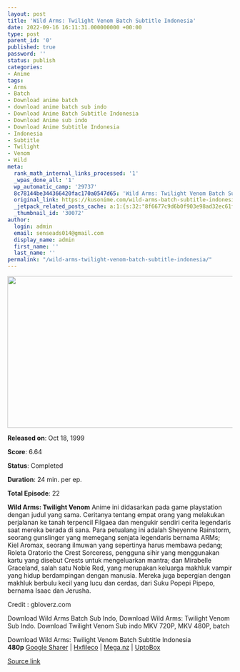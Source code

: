 ```yaml
---
layout: post
title: 'Wild Arms: Twilight Venom Batch Subtitle Indonesia'
date: 2022-09-16 16:11:31.000000000 +00:00
type: post
parent_id: '0'
published: true
password: ''
status: publish
categories:
- Anime
tags:
- Arms
- Batch
- Download anime batch
- download anime batch sub indo
- Download Anime Batch Subtitle Indonesia
- Download Anime sub indo
- Download Anime Subtitle Indonesia
- Indonesia
- Subtitle
- Twilight
- Venom
- Wild
meta:
  rank_math_internal_links_processed: '1'
  _wpas_done_all: '1'
  wp_automatic_camp: '29737'
  8c78144be344366420fac170a0547d65: 'Wild Arms: Twilight Venom Batch Subtitle Indonesia'
  original_link: https://kusonime.com/wild-arms-batch-subtitle-indonesia/
  _jetpack_related_posts_cache: a:1:{s:32:"8f6677c9d6b0f903e98ad32ec61f8deb";a:2:{s:7:"expires";i:1663387915;s:7:"payload";a:3:{i:0;a:1:{s:2:"id";i:27801;}i:1;a:1:{s:2:"id";i:27905;}i:2;a:1:{s:2:"id";i:29133;}}}}
  _thumbnail_id: '30072'
author:
  login: admin
  email: senseads014@gmail.com
  display_name: admin
  first_name: ''
  last_name: ''
permalink: "/wild-arms-twilight-venom-batch-subtitle-indonesia/"
---
```

<p><img width="604" height="340" src="{{ site.baseurl }}/assets/2022/09/Wild-Arms-Twilight-Venom-604x340.jpg" class="attachment-thumb-large size-thumb-large wp-post-image" alt="" loading="lazy" title="Wild Arms: Twilight Venom Batch Subtitle Indonesia" srcset="https://kusonime.com/wp-content/uploads/2021/11/Wild-Arms-Twilight-Venom-604x340.jpg 604w, https://kusonime.com/wp-content/uploads/2021/11/Wild-Arms-Twilight-Venom-300x169.jpg 300w, https://kusonime.com/wp-content/uploads/2021/11/Wild-Arms-Twilight-Venom-768x432.jpg 768w, https://kusonime.com/wp-content/uploads/2021/11/Wild-Arms-Twilight-Venom-520x293.jpg 520w, https://kusonime.com/wp-content/uploads/2021/11/Wild-Arms-Twilight-Venom.jpg 1000w" sizes="(max-width: 604px) 100vw, 604px" />
<p><b>Released on</b>: Oct 18, 1999</p>
<p>
<p><b>Score</b>: 6.64</p>
<p>
<p><b>Status</b>: Completed</p>
<p>
<p><b>Duration</b>: 24 min. per ep.</p>
<p>
<p><b>Total Episode</b>: 22</p>
<p>
<p><strong>Wild Arms: Twilight Venom</strong> Anime ini didasarkan pada game playstation dengan judul yang sama. Ceritanya tentang empat orang yang melakukan perjalanan ke tanah terpencil Filgaea dan mengukir sendiri cerita legendaris saat mereka berada di sana. Para petualang ini adalah Sheyenne Rainstorm, seorang gunslinger yang memegang senjata legendaris bernama ARMs; Kiel Aromax, seorang ilmuwan yang sepertinya harus membawa pedang; Roleta Oratorio the Crest Sorceress, pengguna sihir yang menggunakan kartu yang disebut Crests untuk mengeluarkan mantra; dan Mirabelle Graceland, salah satu Noble Red, yang merupakan keluarga makhluk vampir yang hidup berdampingan dengan manusia. Mereka juga bepergian dengan makhluk berbulu kecil yang lucu dan cerdas, dari Suku Popepi Pipepo, bernama Isaac dan Jerusha.</p>
<p>
<p>Credit : gbloverz.com</p>
<p>
<p>Download Wild Arms Batch Sub Indo, Download Wild Arms: Twilight Venom Sub Indo. Download Twilight Venom Sub indo MKV 720P, MKV 480P, batch</p>
<p>
<div class="smokeddl">
<div class="smokettl">Download Wild Arms: Twilight Venom Batch Subtitle Indonesia</div>
<div class="smokeurl"><strong>480p</strong> <a href="https://acefile.co/f/61124148/kusonime-wild-arms-twilight-venom-rar" target="_blank" rel="noopener noreferrer">Google Sharer</a> | <a href="https://hxfile.co/uby98x9y554r" target="_blank" rel="noopener">Hxfileco</a> | <a href="https://mega.nz/file/siwzyILI#pYRaqwQBgs7tNvLMHpiopZPT0axCePWH6nQCGqG3N3g" target="_blank" rel="noopener">Mega.nz</a> | <a href="https://uptobox.com/otfbolc5w24p" target="_blank" rel="noopener">UptoBox</a></div>
</div>
<p><a href="https://kusonime.com/wild-arms-batch-subtitle-indonesia/">Source link </a></p>
